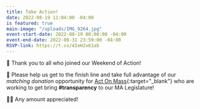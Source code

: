 ```yaml
---
title: Take Action!
date: 2022-08-19 11:04:00 -04:00
is featured: true
main-image: "/uploads/IMG_9264.jpg"
event-start-date: 2022-08-19 00:00:00 -04:00
event-end-date: 2022-08-31 23:59:00 -04:00
RSVP-link: https://t.co/4IeH2x61ab
---
```


📣 Thank you to all who joined our Weekend of Action!

👋 Please help us get to the finish line and take full advantage of our *matching donation* opportunity for [Act On Mass](https://actonmass.org){:target="_blank"} who are working to get bring **#transparency** to our MA Legislature!

🙏🏼 Any amount appreciated!

